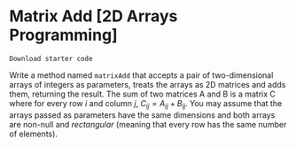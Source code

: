 # Matrix Add [2D Arrays Programming]

`Download starter code`

Write a method named `matrixAdd` that accepts a pair of two-dimensional arrays of integers as parameters, treats the arrays as 2D matrices and adds them, returning the result. The sum of two matrices A and B is a matrix C where for every row $i$ and column $j$, $C_{ij} = A_{ij} + B_{ij}$. You may assume that the arrays passed as parameters have the same dimensions and both arrays are non-null and *rectangular* (meaning that every row has the same number of elements). 

